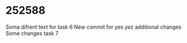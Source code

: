 # 252588
Soma difrent text for task 6 New commit 
for yes
yez
additional changes
Some changes task 7